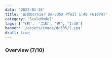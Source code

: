 ```yaml
---
data: '2023-01-26'
title: '田宫Dornier Do-335A Pfeil 1:48 (61074)'
category: 'ScaleModel'
tags: ['飞机'， '二战', '德', '1:48']
banner: '/assets/image/do335/1.jpg'
draft: true
---
```


### Overview (7/10)
